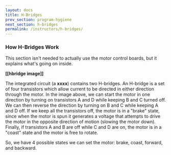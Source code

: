 ```yaml
---
layout: docs
title: H-Bridges
prev_section: program-hygiene
next_section: h-bridges
permalink: /instructors/h-bridges/
---
```


### How H-Bridges Work

This section isn't needed to actually use the motor control boards, but it explains what's going on inside.

**[[hbridge image]]**

The integrated circuit (a **xxxx**) contains two H-bridges. An H-bridge is a set of four transistors which allow current to be directed in either direction through the motor. In the image above, we can start the motor in one direction by turning on transistors A and D while keeping B and C turned off. We can then reverse the direction by turning on B and C while keeping A and D off. If we keep all the transistors off, the motor is in a "brake" state, since when the motor is spun it generates a voltage that attempts to drive the motor in the opposite direction of motion (slowing the motor down). Finally, if transistors A and B are off while C and D are on, the motor is in a "coast" state and the motor is free to rotate.

So, we have 4 possible states we can set the motor: brake, coast, forward, and backward.